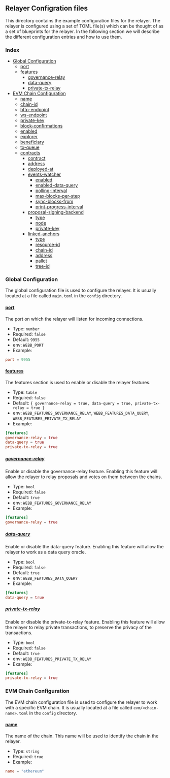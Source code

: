 ## Relayer Configration files

This directory contains the example configuration files for the relayer. The relayer is configured using a set of TOML file(s) which can
be thought of as a set of blueprints for the relayer. In the following section we will describe the different configuration entries and
how to use them.

### Index

- [Global Configuration](#global-configuration)
  - [port](#global-configuration-port)
  - [features](#global-configuration-features)
    - [governance-relay](#global-configuration-features-governance-relay)
    - [data-query](#global-configuration-features-data-query)
    - [private-tx-relay](#global-configuration-features-private-tx-relay)
- [EVM Chain Configuration](#evm-chain-configuration)
  - [name](#evm-chain-configuration-name)
  - [chain-id](#evm-chain-configuration-chain-id)
  - [http-endpoint](#evm-chain-configuration-http-endpoint)
  - [ws-endpoint](#evm-chain-configuration-ws-endpoint)
  - [private-key](#evm-chain-configuration-private-key)
  - [block-confirmations](#evm-chain-configuration-block-confirmations)
  - [enabled](#evm-chain-configuration-enabled)
  - [explorer](#evm-chain-configuration-explorer)
  - [beneficiary](#evm-chain-configuration-beneficiary)
  - [tx-queue](#evm-chain-configuration-tx-queue)
  - [contracts](#evm-chain-configuration-contracts)
    - [contract](#evm-chain-configuration-contracts-contract)
    - [address](#evm-chain-configuration-contracts-address)
    - [deployed-at](#evm-chain-configuration-contracts-deployed-at)
    - [events-watcher](#evm-chain-configuration-contracts-events-watcher)
      - [enabled](#evm-chain-configuration-contracts-events-watcher-enabled)
      - [enabled-data-query](#evm-chain-configuration-contracts-events-watcher-enabled-data-query)
      - [polling-interval](#evm-chain-configuration-contracts-events-watcher-polling-interval)
      - [max-blocks-per-step](#evm-chain-configuration-contracts-events-watcher-max-blocks-per-step)
      - [sync-blocks-from](#evm-chain-configuration-contracts-events-watcher-sync-blocks-from)
      - [print-progress-interval](#evm-chain-configuration-contracts-events-watcher-print-progress-interval)
    - [proposal-signing-backend](#evm-chain-configuration-contracts-proposal-signing-backend)
      - [type](#evm-chain-configuration-contracts-proposal-signing-backend-type)
      - [node](#evm-chain-configuration-contracts-proposal-signing-backend-node)
      - [private-key](#evm-chain-configuration-contracts-proposal-signing-backend-private-key)
    - [linked-anchors](#evm-chain-configuration-contracts-linked-anchors)
      - [type](#evm-chain-configuration-contracts-linked-anchors-type)
      - [resource-id](#evm-chain-configuration-contracts-linked-anchors-resource-id)
      - [chain-id](#evm-chain-configuration-contracts-linked-anchors-chain-id)
      - [address](#evm-chain-configuration-contracts-linked-anchors-address)
      - [pallet](#evm-chain-configuration-contracts-linked-anchors-pallet)
      - [tree-id](#evm-chain-configuration-contracts-linked-anchors-tree-id)

### Global Configuration

The global configuration file is used to configure the relayer. It is usually located at a file called `main.toml` in the `config` directory.

#### [port](#global-configuration-port)

The port on which the relayer will listen for incoming connections.

- Type: `number`
- Required: `false`
- Default: `9955`
- env: `WEBB_PORT`
- Example:

```toml
port = 9955
```

#### [features](#global-configuration-features)

The features section is used to enable or disable the relayer features.

- Type: `table`
- Required: `false`
- Default: `{ governance-relay = true, data-query = true, private-tx-relay = true }`
- env: `WEBB_FEATURES_GOVERNANCE_RELAY`, `WEBB_FEATURES_DATA_QUERY`, `WEBB_FEATURES_PRIVATE_TX_RELAY`
- Example:

```toml
[features]
governance-relay = true
data-query = true
private-tx-relay = true
```

##### [governance-relay](#global-configuration-features-governance-relay)

Enable or disable the governance-relay feature. Enabling this feature will allow the relayer to relay proposals and votes on them
between the chains.

- Type: `bool`
- Required: `false`
- Default: `true`
- env: `WEBB_FEATURES_GOVERNANCE_RELAY`
- Example:

```toml
[features]
governance-relay = true
```

##### [data-query](#global-configuration-features-data-query)

Enable or disable the data-query feature. Enabling this feature will allow the relayer to work as a data query oracle.

- Type: `bool`
- Required: `false`
- Default: `true`
- env: `WEBB_FEATURES_DATA_QUERY`
- Example:

```toml
[features]
data-query = true
```

##### [private-tx-relay](#global-configuration-features-private-tx-relay)

Enable or disable the private-tx-relay feature. Enabling this feature will allow the relayer to relay private transactions, to preserve the privacy of the transactions.

- Type: `bool`
- Required: `false`
- Default: `true`
- env: `WEBB_FEATURES_PRIVATE_TX_RELAY`
- Example:

```toml
[features]
private-tx-relay = true
```

### EVM Chain Configuration

The EVM chain configuration file is used to configure the relayer to work with a specific EVM chain. It is usually located at a file called `evm/<chain-name>.toml` in the `config` directory.

#### [name](#evm-chain-configuration-name)

The name of the chain. This name will be used to identify the chain in the relayer.

- Type: `string`
- Required: `true`
- Example:

```toml
name = "ethereum"
```
